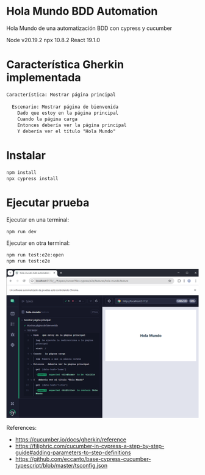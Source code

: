 # Hola Mundo BDD Automation
Hola Mundo de una automatización BDD con cypress y cucumber

Node v20.19.2
npx 10.8.2
React 19.1.0
    


#  Característica Gherkin implementada

```
Característica: Mostrar página principal

  Escenario: Mostrar página de bienvenida
    Dado que estoy en la página principal
    Cuando la página carga
    Entonces debería ver la página principal
    Y debería ver el título "Hola Mundo"
```

#  Instalar
```
npm install
npx cypress install
```

#  Ejecutar prueba

Ejecutar en una terminal:
```
npm run dev
```

Ejecutar en otra terminal:
```
npm run test:e2e:open
npm run test:e2e 
```

![Screenshot cypress](doc/img/screenshot_cypress_node20.png)

References: 
- https://cucumber.io/docs/gherkin/reference 
- https://filiphric.com/cucumber-in-cypress-a-step-by-step-guide#adding-parameters-to-step-definitions
- https://github.com/eccanto/base-cypress-cucumber-typescript/blob/master/tsconfig.json



